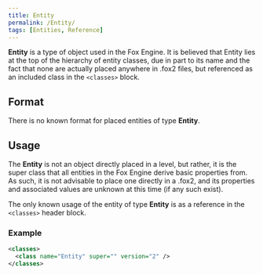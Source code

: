 ```yaml
---
title: Entity
permalink: /Entity/
tags: [Entities, Reference]
---
```


**Entity** is a type of object used in the Fox Engine. It is believed
that  Entity lies at the top of the hierarchy of entity classes,
due in part to its name and the fact that none are actually placed
anywhere in .fox2 files, but referenced as an included class in the
`<classes>` block.

## Format

There is no known format for placed entities of type **Entity**.

## Usage

The **Entity** is not an object directly placed in a level, but
rather, it is the super class that all entities in the Fox Engine derive
basic properties from. As such, it is not advisable to place one
directly in a .fox2, and its properties and associated values are
unknown at this time (if any such exist).

The only known usage of the entity of type **Entity** is as a reference
in the `<classes>` header block.
### Example
```xml
<classes>
  <class name="Entity" super="" version="2" />
</classes>
```
